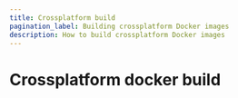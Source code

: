 ```yaml
---
title: Crossplatform build
pagination_label: Building crossplatform Docker images
description: How to build crossplatform Docker images
---
```


# Crossplatform docker build

